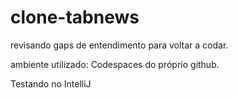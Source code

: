 # clone-tabnews
revisando gaps de entendimento para voltar a codar.

ambiente utilizado: Codespaces do próprio github.

Testando no IntelliJ 

